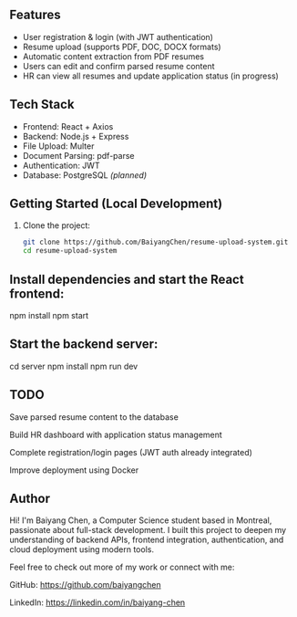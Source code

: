 ## Features

- User registration & login (with JWT authentication)  
- Resume upload (supports PDF, DOC, DOCX formats)  
- Automatic content extraction from PDF resumes  
- Users can edit and confirm parsed resume content  
- HR can view all resumes and update application status (in progress)

## Tech Stack

- Frontend: React + Axios  
- Backend: Node.js + Express  
- File Upload: Multer  
- Document Parsing: pdf-parse  
- Authentication: JWT  
- Database: PostgreSQL *(planned)*

## Getting Started (Local Development)

1. Clone the project:
   ```bash
   git clone https://github.com/BaiyangChen/resume-upload-system.git
   cd resume-upload-system

   ```

## Install dependencies and start the React frontend:

npm install
npm start


## Start the backend server:

cd server
npm install
npm run dev


## TODO

   Save parsed resume content to the database
   
   Build HR dashboard with application status management
   
   Complete registration/login pages (JWT auth already integrated)
   
   Improve deployment using Docker

## Author

Hi! I'm Baiyang Chen, a Computer Science student based in Montreal, passionate about full-stack development.
I built this project to deepen my understanding of backend APIs, frontend integration, authentication, and cloud deployment using modern tools.

Feel free to check out more of my work or connect with me:

GitHub: https://github.com/baiyangchen

LinkedIn: https://linkedin.com/in/baiyang-chen
